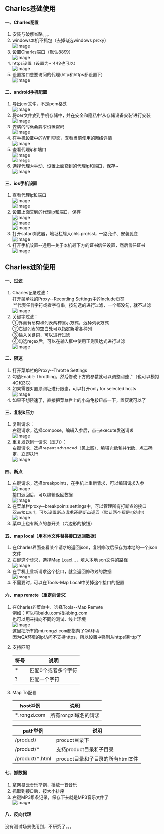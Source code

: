 ## Charles基础使用  
#### 一、Charles配置  
1. 安装与破解省略。。。  
2. windows本机不抓包（去掉勾选windows proxy）  
    ![image](pic/004.png)  
3. 设置Charles端口（默认8899）  
    ![image](pic/005.png)  
4. https设置（设置为*:443也可以）  
    ![image](pic/006.png)     
5. 设置接口想要访问的代理(http和https都设置下)  
    ![image](pic/007.png)  
    
#### 二、android手机配置   
1. 导出cer文件，不是pem格式  
    ![image](pic/001.png)  
2. 将cer文件放到手机存储中，并在安全和隐私中‘从存储设备安装’进行安装  
    ![image](pic/002.png)  
3. 安装的时候会要求设置密码  
    ![image](pic/003.png)  
4. 在手机设置中的WIFI界面，查看当前使用的网络详情  
    ![image](pic/008.png)  
5. 查看代理ip和端口  
    ![image](pic/009.png)  
    ![image](pic/010.png)  
6. 选择代理为手动、设置上面查到的代理ip和端口，保存~    
    ![image](pic/011.png)  
    
#### 三、ios手机设置   
1. 查看代理ip和端口  
    ![image](pic/009.png)  
    ![image](pic/010.png)  
2. 设置上面查到的代理ip和端口，保存  
    ![image](pic/012.png)   
    ![image](pic/013.png)      
    ![image](pic/014.png)  
3. 打开safari浏览器，地址栏输入chls.pro/ssl，一路允许、安装到底  
    ![image](pic/015.png)  
4. 打开手机设置--通用--关于本机最下方的证书信任设置，然后信任证书  
    ![image](pic/016.png)  
    
## Charles进阶使用  
#### 一、过滤  
1. Charles记录过滤：  
    打开菜单栏的Proxy--Recording Settings中的Include页签  
    '*'代表任何字符或者字符串，按勾选的进行过滤，一个都没勾，就不过滤  
    ![image](pic/017.png)  
2. 关键字过滤：  
    ①界面有结构和列表两种显示方式，选择列表方式  
    ②右键列表的空白处可以指定新增各种列  
    ③输入关键词，可以进行过滤  
    ④勾选regex后，可以在输入框中使用正则表达式进行过滤  
    ![image](pic/018.png)  
    
#### 二、限速  
1. 打开菜单栏的Proxy--Throttle Settings    
2. 勾选Enable Throttling，然后修改下方的参数就可以调整网速了（也可以模拟4G和3G）  
3. 如果需要对置顶网址进行限速，可以打开only for selected hosts  
    ![image](pic/021.png)   
4. 如果不想限速了，直接把菜单栏上的小乌龟按钮点一下，置灰就可以了  

#### 三、复制&压力
1. 复制请求：  
    右键请求，选择compose，编辑入参后，点击execute发送请求    
    ![image](pic/022.png)   
2. 重复发送同一请求（压力）：  
    右键请求，选择repeat advanced（见上图），编辑次数和并发数，点击确定，立即执行  
    ![image](pic/023.png)       
    
#### 四、断点  
1. 右键请求，选择breakpoints，在手机上重新请求，可以编辑请求入参  
    ![image](pic/025.png)   
    接口返回后，可以编辑返回数据  
    ![image](pic/026.png)       
2. 在菜单栏proxy--breakpoints settings中，可以管理所有打断点的接口  
    双击接口url，可以设置断点请求还是断点返回（默认两个都是勾选的）   
    ![image](pic/024.png)          
3. 菜单上也有断点的总开关（六边形的按钮）  


#### 五、map local（用本地文件替换接口返回数据）  
1. 在Charles界面查看某个请求的返回json，复制修改后保存为本地的一个json文件  
2. 右键这个请求，选择Map Loacl...，填入本地json文件的路径  
    ![image](pic/019.png)     
3. 在手机上重新请求这个接口，就会返回修改过的数据  
    ![image](pic/020.png)  
4. 不需要时，可以在Tools-Map Local中关掉这个接口的配置  

#### 六、map remote（重定向请求）  
1. 在Charles的菜单中，选择Tools--Map Remote  
    例如：可以将baidu.com指向bing.com  
    也可以用来指向不同的测试、线上环境    
    ![image](pic/027.png)     
    这里把所有的mi.rongzi.com都指向了QA环境   
    因为QA环境的ip访问不支持https，所以设置中强制从https转http了  
2. 支持匹配    

    | 符号 | 说明           |
    | ---- | ------------------- |
    | *    | 匹配0个或者多个字符 |
    | ?    | 匹配一个字符        |

3. Map To配置  
    
    | host举例     | 说明                 |
    | ------------ | -------------------- |
    | *.rongzi.com | 所有rongzi域名的请求 |
    
    | path举例        | 说明                              |
    | --------------- | --------------------------------- |
    | /product/       | product目录下                     |
    | /product/*      | 支持product目录和子目录           |
    | /product/*.html | product目录和子目录的所有html文件 |
    
#### 七、抓数据   
1. 拿网易云音乐举例，播放一首音乐  
2. 抓取到接口后，按大小排序  
3. 右键MP3那条记录，保存下来就是MP3音乐文件了  
    ![image](pic/028.png)   

#### 八、反向代理  
没有测试场景使用到，不研究了。。。  
 

